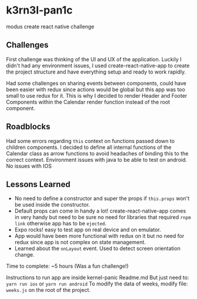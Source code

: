 # k3rn3l-pan1c
modus create react native challenge

## Challenges
First challenge was thinking of the UI and UX of the application. Luckily I didn't had any environment issues, I used create-react-native-app to create the project structure and have everything setup and ready to work rapidly.

Had some challenges on sharing events between components, could have been easier with redux since actions would be global but this app was too small to use redux for it. This is why I decided to render Header and Footer Components within the Calendar render function instead of the root component.

## Roadblocks
Had some errors regarding `this` context on functions passed down to children components. I decided to define all internal functions of the Calendar class as arrow functions to avoid headaches of binding this to the correct context. Environment issues with java to be able to test on android. No issues with IOS

## Lessons Learned
- No need to define a constructor and super the props if `this.props` won't be used inside the constructor.
- Default props can come in handy a lot!
create-react-native-app comes in very handy but need to be sure no need for libraries that required `rnpm link` otherwise app has to be `ejected`.
- Expo rocks! easy to test app on real device and on emulator.
- App would have been more functional with redux on it but no need for redux since app is not complex on state management.
- Learned about the `onLayout` event. Used to detect screen orientation change.

Time to complete: ~5 hours (Was a fun challenge!)

Instructions to run app are inside kernel-panic Readme.md
But just need to: `yarn run ios` or `yarn run android`
To modify the data of weeks, modify file: `weeks.js` on the root of the project.
